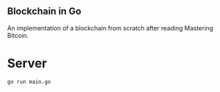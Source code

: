 ## Blockchain in Go

  An implementation of a blockchain from scratch after reading Mastering Bitcoin.

# Server

  `go run main.go`
